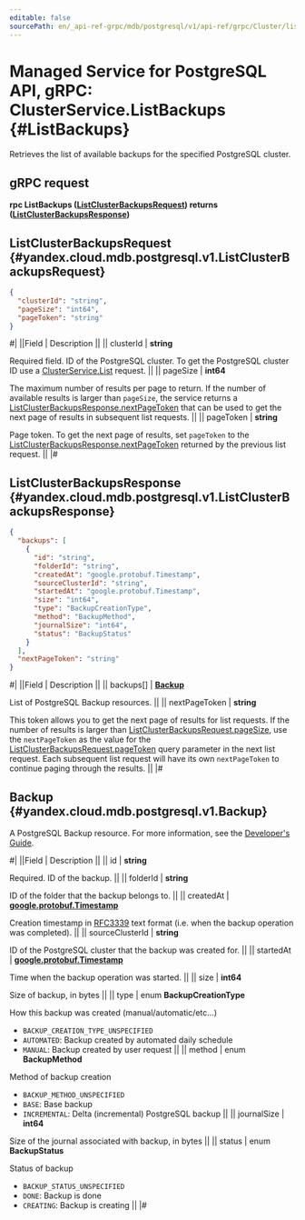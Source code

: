 ```yaml
---
editable: false
sourcePath: en/_api-ref-grpc/mdb/postgresql/v1/api-ref/grpc/Cluster/listBackups.md
---
```


# Managed Service for PostgreSQL API, gRPC: ClusterService.ListBackups {#ListBackups}

Retrieves the list of available backups for the specified PostgreSQL cluster.

## gRPC request

**rpc ListBackups ([ListClusterBackupsRequest](#yandex.cloud.mdb.postgresql.v1.ListClusterBackupsRequest)) returns ([ListClusterBackupsResponse](#yandex.cloud.mdb.postgresql.v1.ListClusterBackupsResponse))**

## ListClusterBackupsRequest {#yandex.cloud.mdb.postgresql.v1.ListClusterBackupsRequest}

```json
{
  "clusterId": "string",
  "pageSize": "int64",
  "pageToken": "string"
}
```

#|
||Field | Description ||
|| clusterId | **string**

Required field. ID of the PostgreSQL cluster.
To get the PostgreSQL cluster ID use a [ClusterService.List](/docs/managed-postgresql/api-ref/grpc/Cluster/list#List) request. ||
|| pageSize | **int64**

The maximum number of results per page to return. If the number of available
results is larger than `pageSize`, the service returns a [ListClusterBackupsResponse.nextPageToken](#yandex.cloud.mdb.postgresql.v1.ListClusterBackupsResponse)
that can be used to get the next page of results in subsequent list requests. ||
|| pageToken | **string**

Page token.  To get the next page of results, set `pageToken` to the [ListClusterBackupsResponse.nextPageToken](#yandex.cloud.mdb.postgresql.v1.ListClusterBackupsResponse)
returned by the previous list request. ||
|#

## ListClusterBackupsResponse {#yandex.cloud.mdb.postgresql.v1.ListClusterBackupsResponse}

```json
{
  "backups": [
    {
      "id": "string",
      "folderId": "string",
      "createdAt": "google.protobuf.Timestamp",
      "sourceClusterId": "string",
      "startedAt": "google.protobuf.Timestamp",
      "size": "int64",
      "type": "BackupCreationType",
      "method": "BackupMethod",
      "journalSize": "int64",
      "status": "BackupStatus"
    }
  ],
  "nextPageToken": "string"
}
```

#|
||Field | Description ||
|| backups[] | **[Backup](#yandex.cloud.mdb.postgresql.v1.Backup)**

List of PostgreSQL Backup resources. ||
|| nextPageToken | **string**

This token allows you to get the next page of results for list requests. If the number of results
is larger than [ListClusterBackupsRequest.pageSize](#yandex.cloud.mdb.postgresql.v1.ListClusterBackupsRequest), use the `nextPageToken` as the value
for the [ListClusterBackupsRequest.pageToken](#yandex.cloud.mdb.postgresql.v1.ListClusterBackupsRequest) query parameter in the next list request.
Each subsequent list request will have its own `nextPageToken` to continue paging through the results. ||
|#

## Backup {#yandex.cloud.mdb.postgresql.v1.Backup}

A PostgreSQL Backup resource. For more information, see
the [Developer's Guide](/docs/managed-postgresql/concepts/backup).

#|
||Field | Description ||
|| id | **string**

Required. ID of the backup. ||
|| folderId | **string**

ID of the folder that the backup belongs to. ||
|| createdAt | **[google.protobuf.Timestamp](https://developers.google.com/protocol-buffers/docs/reference/google.protobuf#timestamp)**

Creation timestamp in [RFC3339](https://www.ietf.org/rfc/rfc3339.txt) text format
(i.e. when the backup operation was completed). ||
|| sourceClusterId | **string**

ID of the PostgreSQL cluster that the backup was created for. ||
|| startedAt | **[google.protobuf.Timestamp](https://developers.google.com/protocol-buffers/docs/reference/google.protobuf#timestamp)**

Time when the backup operation was started. ||
|| size | **int64**

Size of backup, in bytes ||
|| type | enum **BackupCreationType**

How this backup was created (manual/automatic/etc...)

- `BACKUP_CREATION_TYPE_UNSPECIFIED`
- `AUTOMATED`: Backup created by automated daily schedule
- `MANUAL`: Backup created by user request ||
|| method | enum **BackupMethod**

Method of backup creation

- `BACKUP_METHOD_UNSPECIFIED`
- `BASE`: Base backup
- `INCREMENTAL`: Delta (incremental) PostgreSQL backup ||
|| journalSize | **int64**

Size of the journal associated with backup, in bytes ||
|| status | enum **BackupStatus**

Status of backup

- `BACKUP_STATUS_UNSPECIFIED`
- `DONE`: Backup is done
- `CREATING`: Backup is creating ||
|#